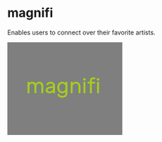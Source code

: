 # magnifi
Enables users to connect over their favorite artists.

![logo](/assets/images/magnifi.png)
